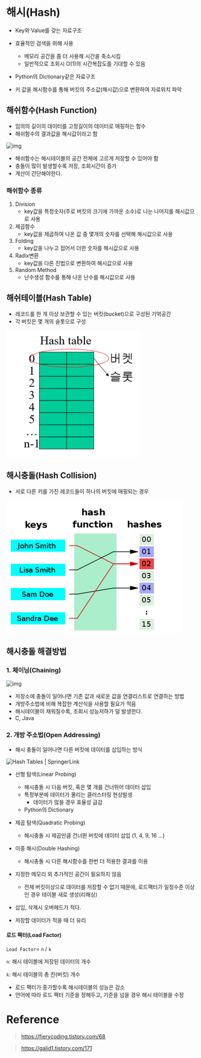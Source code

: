 # 해시(Hash)

- Key와 Value를 갖는 자료구조
- 효율적인 검색을 위해 사용
  - 메모리 공간을 좀 더 사용해 시간을 축소시킴
  - 일반적으로 조회시 O(1)의 시간복잡도를 기대할 수 있음
- Python의 Dictionary같은 자료구조

- 키 값을 해시함수를 통해 버킷의 주소값(해시값)으로 변환하여 자료위치 파악



## 해쉬함수(Hash Function)

- 임의의 길이의 데이터를 고정길이의 데이터로 매핑하는 함수
- 해쉬함수의 결과값을 해시값이라고 함

![img](https://velog.velcdn.com/images%2Fwupajw%2Fpost%2F4a7c55b1-fc4c-4479-af0e-e3d90d32ed0e%2FUntitled.png)

- 해쉬함수는 해시테이블의 공간 전체에 고르게 저장할 수 있어야 함
- 충돌이 많이 발생할수록 저장, 조회시간이 증가
- 계산이 간단해야한다.



### 해쉬함수 종류

1. Division 
   - key값을 특정숫자(주로 버킷의 크기에 가까운 소수)로 나눈 나머지를 해시값으로 사용
2. 제곱함수
   - key값을 제곱하여 나온 값 중 몇개의 숫자를 선택해 해시값으로 사용
3. Folding
   - key값을 나누고 접어서 더한 숫자를 해시값으로 사용
4. Radix변환
   - key값을 다른 진법으로 변환하여 해시값으로 사용
5. Random Method
   - 난수생성 함수를 통해 나온 난수를 해시값으로 사용



## 해쉬테이블(Hash Table)

- 레코드를 한 개 이상 보관할 수 있는 버킷(bucket)으로 구성된 기억공간
- 각 버킷은 몇 개의 슬롯으로 구성

![image-20220804174055259](Hash.assets/image-20220804174055259.png)



## 해시충돌(Hash Collision)

- 서로 다른 키를 가진 레코드들이 하나의 버킷에 매핑되는 경우

![image-20220804180944903](Hash.assets/image-20220804180944903.png)







## 해시충돌 해결방법

### 1. 체이닝(Chaining)

![img](https://velog.velcdn.com/images%2Fwupajw%2Fpost%2F443f1e18-2402-420e-9758-f5e32bf4c08c%2FUntitled%201.png)

- 저장소에 충돌이 일어나면 기존 값과 새로운 값을 연결리스트로 연결하는 방법
- 개방주소법에 비해 복잡한 계산식을 사용할 필요가 적음
- 해시테이블이 채워질수록, 조회시 성능저하가 덜 발생한다.
- C, Java



### 2. 개방 주소법(Open Addressing)

- 해시 충돌이 일어나면 다른 버킷에 데이터를 삽입하는 방식

![Hash Tables | SpringerLink](https://media.springernature.com/lw685/springer-static/image/chp%3A10.1007%2F978-1-4842-3988-9_11/MediaObjects/465726_1_En_11_Fig5_HTML.jpg)

- 선형 탐색(Linear Probing)
  - 해시충돌 시 다음 버킷, 혹은 몇 개를 건너뛰어 데이터 삽입
  - 특정부분에 데이터가 몰리는 클러스터링 현상발생
    - 데이터가 많을 경우 효율성 급감
  - Python의 Dictionary
- 제곱 탐색(Quadratic Probing)
  - 해시충돌 시 제곱만큼 건너뛴 버킷에 데이터 삽입 (1, 4, 9, 16 ...)
- 이중 해시(Double Hashing)
  - 해시충돌 시 다른 해시함수를 한번 더 적용한 결과를 이용



- 지정한 메모리 외 추가적인 공간이 필요하지 않음 
  - 전체 버킷이상으로 데이터를 저장할 수 없기 때문에, 로드팩터가 일정수준 이상인 경우 테이블 새로 생성(리해싱)
- 삽입, 삭제시 오버헤드가 적다.
- 저장할 데이터가 적을 때 더 유리



#### 로드 팩터(Load Factor)

`Load Factor`= `n` / `k`

`n`: 해시 테이블에 저장된 데이터의 개수

`k`: 해시 테이블의 총 칸(버킷) 개수



- 로드 팩터가 증가할수록 해시테이블의 성능은 감소
- 언어에 따라 로드 팩터 기준을 정해두고, 기준을 넘을 경우 해시 테이블을 수정



# Reference

>  https://fierycoding.tistory.com/68

> https://galid1.tistory.com/171

